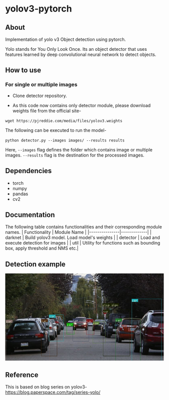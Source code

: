 # yolov3-pytorch

## About
Implementation of yolo v3 Object detection using pytorch.

Yolo stands for You Only Look Once. Its an object detector that uses features learned by deep convolutional neural network to detect objects.

## How to use

### For single or multiple images

- Clone detector repository.

- As this code now contains only detector module, please download weights file from the official site-

`wget https://pjreddie.com/media/files/yolov3.weights` 

The following can be executed to run the model-

`python detector.py --images images/ --results results`

Here, `--images` flag defines the folder which contains image or multiple images. `--results` flag is the destination for the processed images.


## Dependencies

- torch
- numpy
- pandas
- cv2

## Documentation

The following table contains functionalities and their corresponding module names.
| Functionality | Module Name |
|---------------|-------------|
| darknet       | Build yolov3 model. Load model's weights |
| detector      | Load and execute detection for images    |
| util          | Utility for functions such as bounding box, apply threshold and NMS etc.|


## Detection example

![detection_image](https://github.com/Shashank-Holla/yolov3-pytorch/blob/master/results/results_streets-cars.jpg)

## Reference

This is based on blog series on yolov3- https://blog.paperspace.com/tag/series-yolo/
